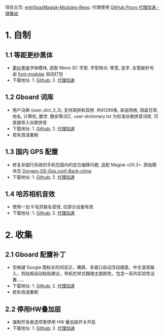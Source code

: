 <title>Magisk Modules Repo | Magisk 模块仓库</title>

项目主页: [entr0pia/Magisk-Modules-Repo](https://github.com/entr0pia/Magisk-Modules-Repo). 代理使用 [GitHub Proxy 代理加速 - 镜像站](https://ghproxy.com/)

# 1. 自制

## 1.1 等距更纱黑体

- [更纱黑体](https://github.com/be5invis/Sarasa-Gothic#readme)字体模块, 选取 Mono SC 字型. 字型特点: 等宽, 连字, 全宽破折号. 由 [font-modular](https://github.com/entr0pia/font-modular#readme) 自动打包
- 下载地址: 1. [Github](https://github.com/entr0pia/Magisk-Modules-Repo/releases/download/latest/Sarasa_Mono_SC.zip); 2. [代理加速](https://ghproxy.com/https://github.com/entr0pia/Magisk-Modules-Repo/releases/download/latest/Sarasa_Mono_SC.zip)

## 1.2 Gboard 词库

- 用户词典 (user_dict_3_3), 支持简拼和双拼. 共81299条, 来自网络, 涵盖日常, 地名, 计算机, 数学, 酷安等词汇. user-dictionary.txt 为标准谷歌拼音词库, 可直接导入谷歌拼音
- 下载地址: 1. [Github](https://github.com/entr0pia/Magisk-Modules-Repo/releases/download/latest/Gboard_dict_3.zip); 2. [代理加速](https://ghproxy.com/https://github.com/entr0pia/Magisk-Modules-Repo/releases/download/latest/Gboard_dict_3.zip)
- 若失效请重刷

## 1.3 国内 GPS 配置

- 修复非国行系统的手机在国内的定位偏移问题, 适配 Magisk v20.3+. 原始模块见 [Oxygen-OS-Gps.conf-Back-china](https://github.com/user1121114685/Oxygen-OS-Gps.conf-Back-china)
- 下载地址: 1. [Github](https://github.com/entr0pia/Magisk-Modules-Repo/releases/download/latest/China_GPS.zip); 2. [代理加速](https://ghproxy.com/https://github.com/entr0pia/Magisk-Modules-Repo/releases/download/latest/China_GPS.zip)

## 1.4 哈苏相机音效

- 使用一加 9 哈苏联名音效, 仅部分设备有效
- 下载地址: 1. [Github](https://github.com/entr0pia/Magisk-Modules-Repo/releases/download/latest/Hassel_Shutter.zip); 2. [代理加速](https://ghproxy.com/https://github.com/entr0pia/Magisk-Modules-Repo/releases/download/latest/Hassel_Shutter.zip)

# 2. 收集

## 2.1 Gboard 配置补丁

- 空格键 Google 图标长时间显示，横屏、多窗口自动浮动键盘，中文语音输入，剪贴板自动粘贴建议，导航栏样式跟随主题颜色，包含一系列实验性设置……
- 下载地址: 1. [Github](https://github.com/entr0pia/Magisk-Modules-Repo/releases/download/latest/Gboard_Value.zip); 2. [代理加速](https://ghproxy.com/https://github.com/entr0pia/Magisk-Modules-Repo/releases/download/latest/Gboard_Value.zip)
- 若失效请重刷

## 2.2 停用HW叠加层

- 强制开发者选项里停用 HW 叠加层开关开启
- 下载地址: 1. [GIthub](https://github.com/entr0pia/Magisk-Modules-Repo/releases/download/latest/Disable_HWoverlays.zip); 2. [代理加速](https://ghproxy.com/https://github.com/entr0pia/Magisk-Modules-Repo/releases/download/latest/Disable_HWoverlays.zip)
